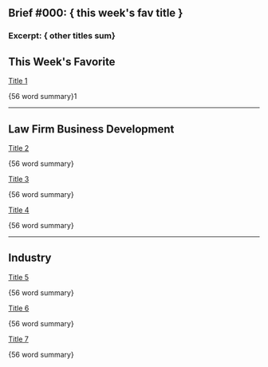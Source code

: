 
## Brief #000: { this week's fav title }

### Excerpt: { other titles sum}

## This Week's Favorite

[Title 1]() 

{56 word summary}1

----

## Law Firm Business Development

[Title 2]()

{56 word summary}


[Title 3]()

{56 word summary}


[Title 4]()

{56 word summary}


----

## Industry

[Title 5]()

{56 word summary}


[Title 6]()

{56 word summary}


[Title 7]()

{56 word summary}




